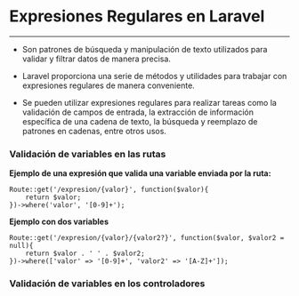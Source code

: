 # Expresiones Regulares en Laravel
-----

- Son patrones de búsqueda y manipulación de texto utilizados para validar y filtrar datos de manera precisa.
- Laravel proporciona una serie de métodos y utilidades para trabajar con expresiones regulares de manera conveniente. 

- Se pueden utilizar expresiones regulares para realizar tareas como la validación de campos de entrada, la extracción de información específica de una cadena de texto, la búsqueda y reemplazo de patrones en cadenas, entre otros usos.

### Validación de variables en las rutas

**Ejemplo de una expresión que valida una variable enviada por la ruta:**

```
Route::get('/expresion/{valor}', function($valor){
    return $valor;
})->where('valor', '[0-9]+');
```

**Ejemplo con dos variables**

```
Route::get('/expresion/{valor}/{valor2?}', function($valor, $valor2 = null){
    return $valor . ' ' . $valor2;
})->where(['valor' => '[0-9]+', 'valor2' => '[A-Z]+']);
```
### Validación de variables en los controladores












